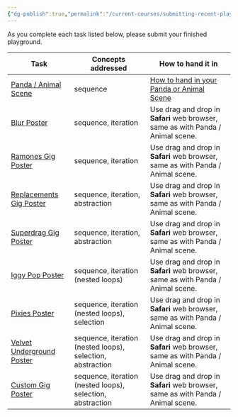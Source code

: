 ```yaml
---
{"dg-publish":true,"permalink":"/current-courses/submitting-recent-playgrounds/","dgHomeLink":false}
---
```


As you complete each task listed below, please submit your finished playground.

**Task**|Concepts addressed|**How to hand it in**|
-|-|-|
[Panda / Animal Scene](https://docs.google.com/forms/d/e/1FAIpQLSdipdc4f8eKgdk25cF75qmM9yIZmn5DoPjPIODAqJOlJ50g6w/viewform)| sequence |[How to hand in your Panda or Animal Scene](https://teaching.russellgordon.ca/media/how-to-hand-in-your-panda-or-animal-scene/) |
[Blur Poster](https://docs.google.com/forms/d/e/1FAIpQLSesCG0fae72OvPhwnaDmcSmvmCM4oEEnBNEUyth-8bd-hnuCQ/viewform)| sequence, iteration | Use drag and drop in **Safari** web browser, same as with Panda / Animal scene. |
[Ramones Gig Poster](https://docs.google.com/forms/d/e/1FAIpQLSc4rSqsVk5jNtASiifJU-zZujn0KhQ_waYNvPax6Abfhl8tcg/viewform)| sequence, iteration | Use drag and drop in **Safari** web browser, same as with Panda / Animal scene. |
[Replacements Gig Poster](https://docs.google.com/forms/d/e/1FAIpQLSc-5ykq-W3t1kn9wQKQdzKtA9t6rb7c8fceK9rnPbYJn8fAXw/viewform)| sequence, iteration, abstraction | Use drag and drop in **Safari** web browser, same as with Panda / Animal scene. |
[Superdrag Gig Poster](https://docs.google.com/forms/d/e/1FAIpQLSfDwhu_gEWFmnph3yox646qgcnUiuMxi4CEpEBeCJlyxPj6ww/viewform)| sequence, iteration, abstraction | Use drag and drop in **Safari** web browser, same as with Panda / Animal scene. |
[Iggy Pop Poster](https://docs.google.com/forms/d/e/1FAIpQLSe7Ak2x-0eKQimpvrEtMhPZed1fDHBvIJ1KqDo4S38Fs-1Zqw/viewform)| sequence, iteration (nested loops) | Use drag and drop in **Safari** web browser, same as with Panda / Animal scene. |
[Pixies Poster](https://docs.google.com/forms/d/e/1FAIpQLSczeACVvv0e12qbEJ_S_CXNn37QhvF3sY8MTBAE3sHSzIe47Q/viewform)| sequence, iteration (nested loops), selection | Use drag and drop in **Safari** web browser, same as with Panda / Animal scene. |
[Velvet Underground Poster](https://docs.google.com/forms/d/e/1FAIpQLSe1bDK_RxQ023ub8zEM5wjIwROQYLrKGHIgkvrcQ-EgwH3y9g/viewform)| sequence, iteration (nested loops), selection, abstraction | Use drag and drop in **Safari** web browser, same as with Panda / Animal scene. |
[Custom Gig Poster]()| sequence, iteration (nested loops), selection, abstraction | Use drag and drop in **Safari** web browser, same as with Panda / Animal scene. |




